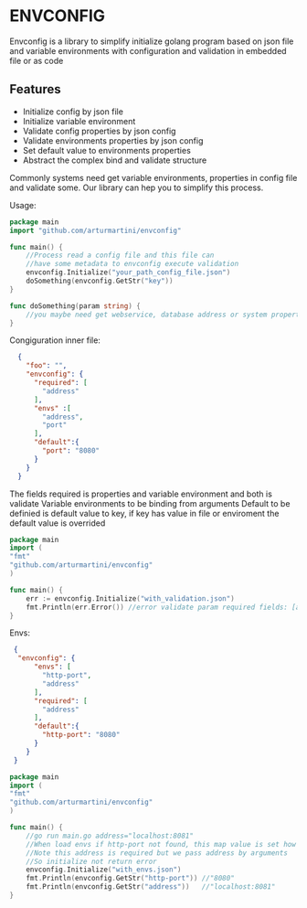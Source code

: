   # ENVCONFIG
Envconfig is a library to simplify initialize golang program based on json file and variable environments with configuration and validation in embedded file or as code

## Features 
* Initialize config by json file  
* Initialize variable environment
* Validate config properties by json config
* Validate environments properties by json config
* Set default value to environments properties
* Abstract the complex bind and validate structure

Commonly systems need get variable environments, properties in config file
and validate some. Our library can hep you to simplify this process.

Usage:
```go
package main
import "github.com/arturmartini/envconfig"

func main() {
    //Process read a config file and this file can
    //have some metadata to envconfig execute validation 
    envconfig.Initialize("your_path_config_file.json")
    doSomething(envconfig.GetStr("key"))
}

func doSomething(param string) {
    //you maybe need get webservice, database address or system property
}
```

Congiguration inner file:
```json
  {
    "foo": "",
    "envconfig": {
      "required": [
        "address"
      ],
      "envs" :[
        "address",
        "port"
      ],
      "default":{
        "port": "8080"
      }
    }
  }
```
The fields required is properties and variable environment and both is validate
Variable environments to be binding from arguments
Default to be definied is default value to key, if key has value in file or enviroment the default value is overrided


```go
package main
import (
"fmt"
"github.com/arturmartini/envconfig"
)

func main() {
    err := envconfig.Initialize("with_validation.json")
    fmt.Println(err.Error()) //error validate param required fields: [address]
}
```

Envs:
```json
 {
  "envconfig": {
      "envs": [
        "http-port",
        "address"
      ],
      "required": [
        "address"
      ],
      "default":{
        "http-port": "8080"
      }
    }
 }
```

```go
package main
import (
"fmt"
"github.com/arturmartini/envconfig"
)

func main() {
    //go run main.go address="localhost:8081"
    //When load envs if http-port not found, this map value is set how to default
    //Note this address is required but we pass address by arguments
    //So initialize not return error
    envconfig.Initialize("with_envs.json")
    fmt.Println(envconfig.GetStr("http-port")) //"8080"
    fmt.Println(envconfig.GetStr("address"))   //"localhost:8081"
}
```